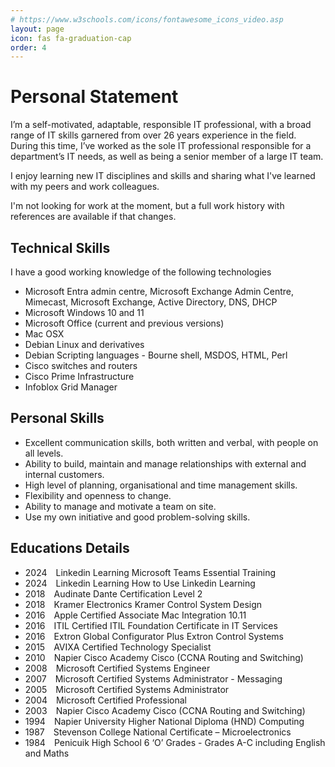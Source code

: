 ```yaml
---
# https://www.w3schools.com/icons/fontawesome_icons_video.asp
layout: page
icon: fas fa-graduation-cap
order: 4
---
```


# Personal Statement

I’m a self-motivated, adaptable, responsible IT professional, with a broad range of IT skills garnered from over 26 years experience in the field. During this time, I’ve worked as the sole IT professional responsible for a department’s IT needs, as well as being a senior member of a large IT team.

I enjoy learning new IT disciplines and skills and sharing what I've learned with my peers and work colleagues.

I'm not looking for work at the moment, but a full work history with references are available if that changes.

## Technical Skills

I have a good working knowledge of the following technologies

* Microsoft Entra admin centre, Microsoft Exchange Admin Centre, Mimecast, Microsoft Exchange, Active Directory, DNS, DHCP
* Microsoft Windows 10 and 11
* Microsoft Office (current and previous versions)
* Mac OSX
* Debian Linux and derivatives
* Debian Scripting languages - Bourne shell, MSDOS, HTML, Perl
* Cisco switches and routers
* Cisco Prime Infrastructure
* Infoblox Grid Manager

## Personal Skills

* Excellent communication skills, both written and verbal, with people on all levels.
* Ability to build, maintain and manage relationships with external and internal customers.
* High level of planning, organisational and time management skills.
* Flexibility and openness to change.
* Ability to manage and motivate a team on site.
* Use my own initiative and good problem-solving skills.

## Educations Details

* 2024&emsp;Linkedin Learning               Microsoft Teams Essential Training
* 2024&emsp;Linkedin Learning               How to Use Linkedin Learning
* 2018&emsp;Audinate                        Dante Certification Level 2  
* 2018&emsp;Kramer Electronics              Kramer Control System Design  
* 2016&emsp;Apple Certified Associate       Mac Integration 10.11  
* 2016&emsp;ITIL Certified                  ITIL Foundation Certificate in IT Services  
* 2016&emsp;Extron Global Configurator Plus Extron Control Systems  
* 2015&emsp;AVIXA                           Certified Technology Specialist  
* 2010&emsp;Napier Cisco Academy            Cisco (CCNA Routing and Switching)  
* 2008&emsp;Microsoft                       Certified Systems Engineer  
* 2007&emsp;Microsoft                       Certified Systems Administrator - Messaging  
* 2005&emsp;Microsoft                       Certified Systems Administrator  
* 2004&emsp;Microsoft                       Certified Professional  
* 2003&emsp;Napier Cisco Academy            Cisco (CCNA Routing and Switching)  
* 1994&emsp;Napier University               Higher National Diploma (HND) Computing  
* 1987&emsp;Stevenson College               National Certificate – Microelectronics  
* 1984&emsp;Penicuik High School            6 ‘O’ Grades - Grades A-C including English and Maths  
